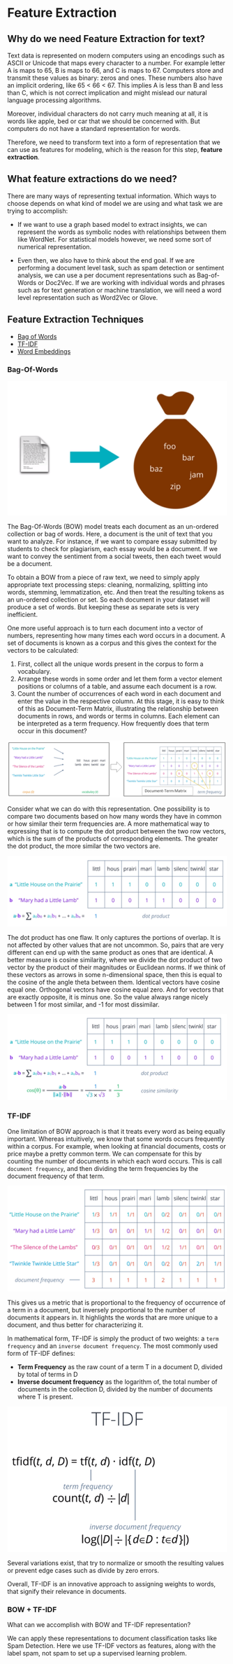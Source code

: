 # Feature Extraction
## Why do we need Feature Extraction for text?
Text data is represented on modern computers using an encodings such as ASCII or Unicode that maps every character to 
a number. For example letter A is maps to 65, B is maps to 66, and C is maps to 67. Computers store and transmit these 
values as binary: zeros and ones. These numbers also have an implicit ordering, like 65 < 66 < 67. This implies A is 
less than B and less than C, which is not correct implication and might mislead our natural language processing 
algorithms. 

Moreover, individual characters do not carry much meaning at all, it is words like apple, bed or car that we should be 
concerned with. But computers do not have a standard representation for words. 

Therefore, we need to transform text into a form of representation that we can use as features for modeling, which is 
the reason for this step, **feature extraction**. 

## What feature extractions do we need?
There are many ways of representing textual information. Which ways to choose depends on what kind of model we are 
using and what task we are trying to accomplish:  

+ If we want to use a graph based model to extract insights, we can represent the words as symbolic nodes with 
relationships between them like WordNet. For statistical models however, we need some sort of numerical representation. 

+ Even then, we also have to think about the end goal. If we are performing a document level task, such as spam detection
or sentiment analysis, we can use a per document representations such as Bag-of-Words or Doc2Vec. If we are working with 
individual words and phrases such as for text generation or machine translation, we will need a word level representation 
such as Word2Vec or Glove. 

## Feature Extraction Techniques
   + [Bag of Words](#Bag-Of-Words)
   + [TF-IDF](#TF-IDF)
   + [Word Embeddings]()
   
### Bag-Of-Words

![BOW](BOW.png)

The Bag-Of-Words (BOW) model treats each document as an un-ordered collection or bag of words. Here, a document is the
unit of text that you want to analyze. For instance, if we want to compare essay submitted by students to check for 
plagiarism, each essay would be a document. If we want to convey the sentiment from a social tweets, then each tweet 
would be a document. 

To obtain a BOW from a piece of raw text, we need to simply apply appropriate text processing steps: cleaning, 
normalizing, splitting into words, stemming, lemmatization, etc. And then treat the resulting tokens as an un-ordered 
collection or set. So each document in your dataset will produce a set of words. But keeping these as separate sets is 
very inefficient. 

One more useful approach is to turn each document into a vector of numbers, representing how many times each word occurs
in a document. A set of documents is known as a corpus and this gives the context for the vectors to be calculated:
1. First, collect all the unique words present in the corpus to form a vocabulary. 
2. Arrange these words in some order and let them form a vector element positions or columns of a table, and assume 
each document is a row. 
3. Count the number of occurrences of each word in each document and enter the value in the respective column. At this 
stage, it is easy to think of this as Document-Term Matrix, illustrating the relationship between documents in rows, and
words or terms in columns. Each element can be interpreted as a term frequency. How frequently does that term occur in
this document? 

![Document_Term_Matrix](Document_Term_Matrix.PNG)

Consider what we can do with this representation. One possibility is to compare two documents based on how many words 
they have in common or how similar their term frequencies are. A more mathematical way to expressing that is to compute 
the dot product between the two row vectors, which is the sum of the products of corresponding elements. The greater 
the dot product, the more similar the two vectors are. 

![dot_product](dot_product.PNG)

The dot product has one flaw. It only captures the portions of overlap. It is not affected by other values that are not 
uncommon. So, pairs that are very different can end up with the same product as ones that are identical. A better 
measure is cosine similarity, where we divide the dot product of two vector by the product of their magnitudes or 
Euclidean norms. If we think of these vectors as arrows in some n-dimensional space, then this is equal to the cosine 
of the angle theta between them. Identical vectors have cosine equal one. Orthogonal vectors have cosine equal zero. 
And for vectors that are exactly opposite, it is minus one. So the value always range nicely between 1 for most similar, 
and -1 for most dissimilar.

![cosine_similarity](cosine_similarity.PNG)


### TF-IDF
One limitation of BOW approach is that it treats every word as being equally important. Whereas intuitively, we know
that some words occurs frequently within a corpus. For example, when looking at financial documents, costs or price 
maybe a pretty common term. We can compensate for this by counting the number of documents in which each word occurs.
This is call `document frequency`, and then dividing the term frequencies by the document frequency of that term. 

![document_frequency](document_frequency.PNG)

This gives us a metric that is proportional to the frequency of occurrence of a term in a document, but inversely 
proportional to the number of documents it appears in. It highlights the words that are more unique to a document,
and thus better for characterizing it. 

In mathematical form, TF-IDF is simply the product of two weights: a `term frequency` and an `inverse document frequency`.
The most commonly used form of TF-IDF defines: 
+ **Term Frequency** as the raw count of a term T in a document D, divided by total of terms in D
+ **Inverse document frequency** as the logarithm of, the total number of documents in the collection D, divided by the 
number of documents where T is present. 

![tf_idf](tf_idf.PNG)

Several variations exist, that try to normalize or smooth the resulting values or prevent edge cases such as divide 
by zero errors. 

Overall, TF-IDF is an innovative approach to assigning weights to words, that signify their relevance in documents. 

### BOW + TF-IDF
What can we accomplish with BOW and TF-IDF representation?

We can apply these representations to document classification tasks like Spam Detection. Here we use TF-IDF vectors 
as features, along with the label spam, not spam to set up a supervised learning problem. 



